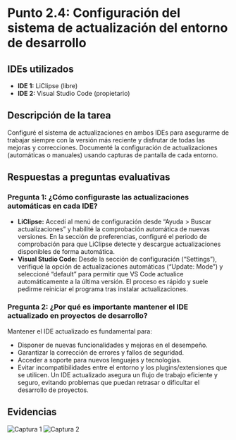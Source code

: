 # Punto 2.4: Configuración del sistema de actualización del entorno de desarrollo

## IDEs utilizados
- **IDE 1:** LiClipse (libre)
- **IDE 2:** Visual Studio Code (propietario)

## Descripción de la tarea
Configuré el sistema de actualizaciones en ambos IDEs para asegurarme de trabajar siempre con la versión más reciente y disfrutar de todas las mejoras y correcciones. Documenté la configuración de actualizaciones (automáticas o manuales) usando capturas de pantalla de cada entorno.

## Respuestas a preguntas evaluativas

### Pregunta 1: ¿Cómo configuraste las actualizaciones automáticas en cada IDE?
- **LiClipse:** Accedí al menú de configuración desde “Ayuda > Buscar actualizaciones” y habilité la comprobación automática de nuevas versiones. En la sección de preferencias, configuré el periodo de comprobación para que LiClipse detecte y descargue actualizaciones disponibles de forma automática.
- **Visual Studio Code:** Desde la sección de configuración (“Settings”), verifiqué la opción de actualizaciones automáticas (“Update: Mode”) y seleccioné “default” para permitir que VS Code actualice automáticamente a la última versión. El proceso es rápido y suele pedirme reiniciar el programa tras instalar actualizaciones.

### Pregunta 2: ¿Por qué es importante mantener el IDE actualizado en proyectos de desarrollo?
Mantener el IDE actualizado es fundamental para:
- Disponer de nuevas funcionalidades y mejoras en el desempeño.
- Garantizar la corrección de errores y fallos de seguridad.
- Acceder a soporte para nuevos lenguajes y tecnologías.
- Evitar incompatibilidades entre el entorno y los plugins/extensiones que se utilicen.
Un IDE actualizado asegura un flujo de trabajo eficiente y seguro, evitando problemas que puedan retrasar o dificultar el desarrollo de proyectos.

## Evidencias
![Captura 1](capturas/punto4_captura_1.png)
![Captura 2](capturas/punto4_captura_2.png)
